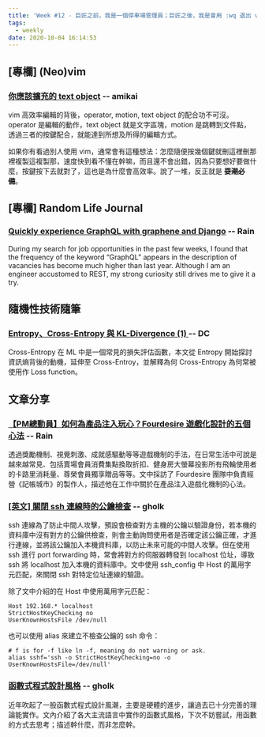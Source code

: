 ```yaml
---
title: 'Week #12 - 巨匠之前，我是一個停車場管理員；巨匠之後，我是會用 :wq 退出 vim 的停車場管理員。'
tags:
  - weekly
date: 2020-10-04 16:14:53
---
```



## [專欄] (Neo)vim
### [你應該擴充的 text object](https://amikai.github.io/2020/09/22/vim-text-object/) -- amikai
vim 高效率編輯的背後，operator, motion, text object 的配合功不可沒。operator 是編輯的動作，text object 就是文字區塊，motion 是跳轉到文件點，透過三者的按鍵配合，就能達到所想及所得的編輯方式。

如果你有看過別人使用 vim，通常會有這種想法：怎麼隨便按幾個鍵就刪這裡刪那裡複製這複製那，速度快到看不懂在幹嘛，而且還不會出錯，因為只要想好要做什麼，按鍵按下去就對了，這也是為什麼會高效率。說了一堆，反正就是 ~~**耍潮必備**~~。

## [專欄] Random Life Journal

### [Quickly experience GraphQL with graphene and Django](https://medium.com/random-life-journal/quickly-experience-graphql-with-graphene-and-django-193873de4d4e?source=friends_link&sk=7ad75865257cf946aee62d98309ed290) -- Rain
During my search for job opportunities in the past few weeks, I found that the frequency of the keyword “GraphQL” appears in the description of vacancies has become much higher than last year. Although I am an engineer accustomed to REST, my strong curiosity still drives me to give it a try.

## 隨機性技術隨筆

### [Entropy、Cross-Entropy 與 KL-Divergence (1) ](https://blog.danielchen.cc/2019/06/19/Entropy%E3%80%81Cross-Entropy-%E8%88%87-KL-Divergence-1/#more) -- DC
Cross-Entropy 在 ML 中是一個常見的損失評估函數，本文從 Entropy 開始探討資訊熵背後的動機，延伸至 Cross-Entroy，並解釋為何 Cross-Entropy 為何常被使用作 Loss function。

## 文章分享

### [【PM總動員】如何為產品注入玩心？Fourdesire 遊戲化設計的五個心法](https://medium.com/3pm-lab/%E5%A6%82%E4%BD%95%E7%82%BA%E7%94%A2%E5%93%81%E6%B3%A8%E5%85%A5%E7%8E%A9%E5%BF%83-%E4%BA%94%E5%80%8B%E5%BF%83%E6%B3%95%E5%88%86%E4%BA%AB-e73b40d3113e) -- Rain
透過獎勵機制、視覺刺激、成就感驅動等等遊戲機制的手法，在日常生活中可說是越來越常見、包括賣場會員消費集點換取折扣、健身房大螢幕投影所有飛輪使用者的卡路里消耗量、尊榮會員獨享贈品等等。文中採訪了 Fourdesire 團隊中負責經營《記帳城市》的製作人，描述他在工作中關於在產品注入遊戲化機制的心法。

### [[英文] 關閉 ssh 連線時的公鑰檢查](https://www.shellhacks.com/disable-ssh-host-key-checking/) -- gholk
ssh 連線為了防止中間人攻擊，預設會檢查對方主機的公鑰以驗證身份，若本機的資料庫中沒有對方的公鑰供檢查，則會主動詢問使用者是否確定該公鑰正確，才進行連線，並將該公鑰加入本機資料庫，以防止未來可能的中間人攻擊。但在使用 ssh 進行 port forwarding 時，常會將對方的伺服器轉發到 localhost 位址，導致 ssh 將 localhost 加入本機的資料庫中。文中使用 ssh_config 中 Host 的萬用字元匹配，來關閉 ssh 對特定位址連線的驗證。

除了文中介紹的在 Host 中使用萬用字元匹配：

```
Host 192.168.* localhost
StrictHostKeyChecking no
UserKnownHostsFile /dev/null
```

也可以使用 alias 來建立不檢查公鑰的 ssh 命令：

```shell
# f is for -f like ln -f, meaning do not warning or ask.
alias sshf='ssh -o StrictHostKeyChecking=no -o UserKnownHostsFile=/dev/null'
```

### [函數式程式設計風格](http://coolshell.cn/articles/10822.html) -- gholk
近年吹起了一股函數式程式設計風潮，主要是硬體的進步，讓過去已十分完善的理論能實作。文內介紹了各大主流語言中實作的函數式風格，下次不妨嘗試，用函數的方式去思考；描述幹什麼，而非怎麼幹。
